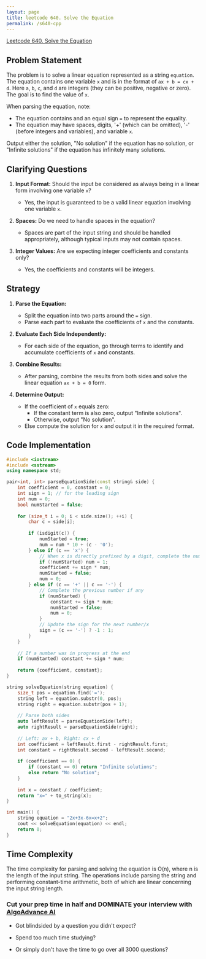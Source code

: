 ```yaml
---
layout: page
title: leetcode 640. Solve the Equation
permalink: /s640-cpp
---
```

[Leetcode 640. Solve the Equation](https://algoadvance.github.io/algoadvance/l640)
## Problem Statement

The problem is to solve a linear equation represented as a string `equation`. The equation contains one variable `x` and is in the format of `ax + b = cx + d`. Here `a`, `b`, `c`, and `d` are integers (they can be positive, negative or zero). The goal is to find the value of `x`.

When parsing the equation, note:
- The equation contains and an equal sign `=` to represent the equality.
- The equation may have spaces, digits, '+' (which can be omitted), '-' (before integers and variables), and variable `x`.

Output either the solution, "No solution" if the equation has no solution, or "Infinite solutions" if the equation has infinitely many solutions.

## Clarifying Questions

1. **Input Format:** Should the input be considered as always being in a linear form involving one variable `x`?
   - Yes, the input is guaranteed to be a valid linear equation involving one variable `x`.

2. **Spaces:** Do we need to handle spaces in the equation?
   - Spaces are part of the input string and should be handled appropriately, although typical inputs may not contain spaces.

3. **Integer Values:** Are we expecting integer coefficients and constants only?
   - Yes, the coefficients and constants will be integers.

## Strategy

1. **Parse the Equation:**
   - Split the equation into two parts around the `=` sign.
   - Parse each part to evaluate the coefficients of `x` and the constants.

2. **Evaluate Each Side Independently:**
   - For each side of the equation, go through terms to identify and accumulate coefficients of `x` and constants.

3. **Combine Results:**
   - After parsing, combine the results from both sides and solve the linear equation `ax + b = 0` form.

4. **Determine Output:**
   - If the coefficient of `x` equals zero:
     - If the constant term is also zero, output "Infinite solutions".
     - Otherwise, output "No solution".
   - Else compute the solution for `x` and output it in the required format.

## Code Implementation

```cpp
#include <iostream>
#include <sstream>
using namespace std;

pair<int, int> parseEquationSide(const string& side) {
    int coefficient = 0, constant = 0;
    int sign = 1; // for the leading sign
    int num = 0;
    bool numStarted = false;
    
    for (size_t i = 0; i < side.size(); ++i) {
        char c = side[i];
        
        if (isdigit(c)) {
            numStarted = true;
            num = num * 10 + (c - '0');
        } else if (c == 'x') {
            // When x is directly prefixed by a digit, complete the number read so far
            if (!numStarted) num = 1;
            coefficient += sign * num;
            numStarted = false;
            num = 0;
        } else if (c == '+' || c == '-') {
            // Complete the previous number if any
            if (numStarted) {
                constant += sign * num;
                numStarted = false;
                num = 0;
            }
            // Update the sign for the next number/x
            sign = (c == '-') ? -1 : 1;
        }
    }
    
    // If a number was in progress at the end
    if (numStarted) constant += sign * num;
    
    return {coefficient, constant};
}

string solveEquation(string equation) {
    size_t pos = equation.find('=');
    string left = equation.substr(0, pos);
    string right = equation.substr(pos + 1);
    
    // Parse both sides
    auto leftResult = parseEquationSide(left);
    auto rightResult = parseEquationSide(right);
    
    // Left: ax + b, Right: cx + d
    int coefficient = leftResult.first - rightResult.first;
    int constant = rightResult.second - leftResult.second;
    
    if (coefficient == 0) {
        if (constant == 0) return "Infinite solutions";
        else return "No solution";
    }
    
    int x = constant / coefficient;
    return "x=" + to_string(x);
}

int main() {
    string equation = "2x+3x-6x=x+2";
    cout << solveEquation(equation) << endl;
    return 0;
}
```

## Time Complexity

The time complexity for parsing and solving the equation is O(n), where n is the length of the input string. The operations include parsing the string and performing constant-time arithmetic, both of which are linear concerning the input string length.


### Cut your prep time in half and DOMINATE your interview with [AlgoAdvance AI](https://algoAdvance.com)

- Got blindsided by a question you didn't expect?

- Spend too much time studying?

- Or simply don't have the time to go over all 3000 questions?

